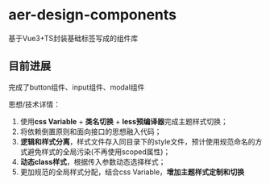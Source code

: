 # aer-design-components

基于Vue3+TS封装基础标签写成的组件库

## 目前进展

完成了button组件、input组件、modal组件

思想/技术详情：

1. 使用**css Variable** + **类名切换** + **less预编译器**完成主题样式切换；
2. 将依赖倒置原则和面向接口的思想融入代码；
3. **逻辑和样式分离**，样式文件存入同目录下的style文件，预计使用规范命名的方式避免样式的全局污染(不再使用scoped属性)；
4. **动态class样式**，根据传入参数动态选择样式；
5. 更加规范的全局样式分配，结合css Variable，**增加主题样式定制和切换**
